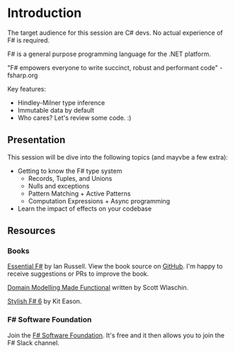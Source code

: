 # Introduction

The target audience for this session are C# devs. No actual experience of F# is required.

F# is a general purpose programming language for the .NET platform.

"F# empowers everyone to write succinct, robust and performant code" - fsharp.org

Key features:

- Hindley-Milner type inference
- Immutable data by default
- Who cares? Let's review some code. :)

## Presentation

This session will be dive into the following topics (and mayvbe a few extra):

- Getting to know the F# type system
  - Records, Tuples, and Unions
  - Nulls and exceptions
  - Pattern Matching + Active Patterns
  - Computation Expressions + Async programming
- Learn the impact of effects on your codebase

## Resources

### Books

[Essential F#](<https://leanpub.com/essential-fsharp>) by Ian Russell. View the book source on [GitHub](<https://github.com/ijrussell/essential-fsharp>). I'm happy to receive suggestions or PRs to improve the book.

[Domain Modelling Made Functional](<https://pragprog.com/titles/swdddf/domain-modeling-made-functional/>) written by Scott Wlaschin.

[Stylish F# 6](<https://link.springer.com/book/10.1007/978-1-4842-7205-3>) by Kit Eason.

### F# Software Foundation

Join the [F# Software Foundation](<https://fsharp.org/>). It's free and it then allows you to join the F# Slack channel.

